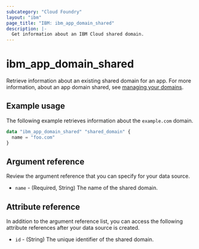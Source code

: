 ```yaml
---
subcategory: "Cloud Foundry"
layout: "ibm"
page_title: "IBM: ibm_app_domain_shared"
description: |-
  Get information about an IBM Cloud shared domain.
---
```


# ibm_app_domain_shared

Retrieve information about an existing shared domain for an app. For more information, about an app domain shared, see [managing your domains](https://cloud.ibm.com/docs/cloud-foundry-public?topic=cloud-foundry-public-custom-domains).


## Example usage
The following example retrieves information about the `example.com` domain. 


```terraform
data "ibm_app_domain_shared" "shared_domain" {
  name = "foo.com"
}
```


## Argument reference
Review the argument reference that you can specify for your data source. 

- `name` - (Required, String)  The name of the shared domain.


## Attribute reference
In addition to the argument reference list, you can access the following attribute references after your data source is created. 

- `id` - (String) The unique identifier of the shared domain.


